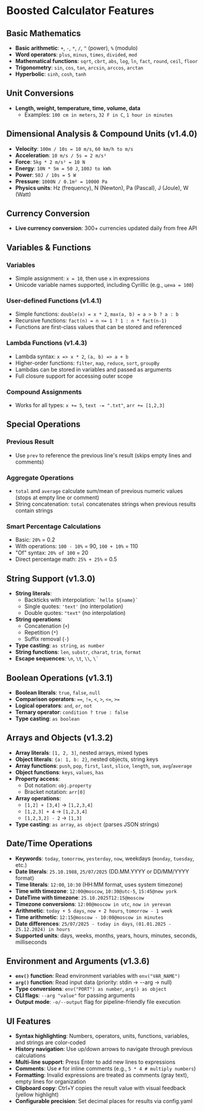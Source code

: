 # Boosted Calculator Features

## Basic Mathematics
- **Basic arithmetic**: `+`, `-`, `*`, `/`, `^` (power), `%` (modulo)
- **Word operators**: `plus`, `minus`, `times`, `divided`, `mod`
- **Mathematical functions**: `sqrt`, `cbrt`, `abs`, `log`, `ln`, `fact`, `round`, `ceil`, `floor`
- **Trigonometry**: `sin`, `cos`, `tan`, `arcsin`, `arccos`, `arctan`
- **Hyperbolic**: `sinh`, `cosh`, `tanh`

## Unit Conversions
- **Length, weight, temperature, time, volume, data**
  - Examples: `100 cm in meters`, `32 F in C`, `1 hour in minutes`

## Dimensional Analysis & Compound Units (v1.4.0)
- **Velocity**: `100m / 10s = 10 m/s`, `60 km/h to m/s`
- **Acceleration**: `10 m/s / 5s = 2 m/s²`
- **Force**: `5kg * 2 m/s² = 10 N`
- **Energy**: `10N * 5m = 50 J`, `100J to kWh`
- **Power**: `50J / 10s = 5 W`
- **Pressure**: `1000N / 0.1m² = 10000 Pa`
- **Physics units**: Hz (frequency), N (Newton), Pa (Pascal), J (Joule), W (Watt)

## Currency Conversion
- **Live currency conversion**: 300+ currencies updated daily from free API

## Variables & Functions

### Variables
- Simple assignment: `x = 10`, then use `x` in expressions
- Unicode variable names supported, including Cyrillic (e.g., `цена = 100`)

### User-defined Functions (v1.4.1)
- Simple functions: `double(x) = x * 2`, `max(a, b) = a > b ? a : b`
- Recursive functions: `fact(n) = n <= 1 ? 1 : n * fact(n-1)`
- Functions are first-class values that can be stored and referenced

### Lambda Functions (v1.4.3)
- Lambda syntax: `x => x * 2`, `(a, b) => a + b`
- Higher-order functions: `filter`, `map`, `reduce`, `sort`, `groupBy`
- Lambdas can be stored in variables and passed as arguments
- Full closure support for accessing outer scope

### Compound Assignments
- Works for all types: `x += 5`, `text -= ".txt"`, `arr += [1,2,3]`

## Special Operations

### Previous Result
- Use `prev` to reference the previous line's result (skips empty lines and comments)

### Aggregate Operations
- `total` and `average` calculate sum/mean of previous numeric values (stops at empty line or comment)
- String concatenation: `total` concatenates strings when previous results contain strings

### Smart Percentage Calculations
- Basic: `20%` = 0.2
- With operations: `100 - 10%` = 90, `100 + 10%` = 110
- "Of" syntax: `20% of 100` = 20
- Direct percentage math: `25% + 25%` = 0.5

## String Support (v1.3.0)
- **String literals**: 
  - Backticks with interpolation: `` `hello ${name}` ``
  - Single quotes: `'text'` (no interpolation)
  - Double quotes: `"text"` (no interpolation)
- **String operations**: 
  - Concatenation (`+`)
  - Repetition (`*`)
  - Suffix removal (`-`)
- **Type casting**: `as string`, `as number`
- **String functions**: `len`, `substr`, `charat`, `trim`, `format`
- **Escape sequences**: `\n`, `\t`, `\\`, `` \` ``

## Boolean Operations (v1.3.1)
- **Boolean literals**: `true`, `false`, `null`
- **Comparison operators**: `==`, `!=`, `<`, `>`, `<=`, `>=`
- **Logical operators**: `and`, `or`, `not`
- **Ternary operator**: `condition ? true : false`
- **Type casting**: `as boolean`

## Arrays and Objects (v1.3.2)
- **Array literals**: `[1, 2, 3]`, nested arrays, mixed types
- **Object literals**: `{a: 1, b: 2}`, nested objects, string keys
- **Array functions**: `push`, `pop`, `first`, `last`, `slice`, `length`, `sum`, `avg`/`average`
- **Object functions**: `keys`, `values`, `has`
- **Property access**: 
  - Dot notation: `obj.property`
  - Bracket notation: `arr[0]`
- **Array operations**: 
  - `[1,2] + [3,4]` → `[1,2,3,4]`
  - `[1,2,3] + 4` → `[1,2,3,4]`
  - `[1,2,3,2] - 2` → `[1,3]`
- **Type casting**: `as array`, `as object` (parses JSON strings)

## Date/Time Operations
- **Keywords**: `today`, `tomorrow`, `yesterday`, `now`, weekdays (`monday`, `tuesday`, etc.)
- **Date literals**: `25.10.1988`, `25/07/2025` (DD.MM.YYYY or DD/MM/YYYY format)
- **Time literals**: `12:00`, `10:30` (HH:MM format, uses system timezone)
- **Time with timezone**: `12:00@moscow`, `10:30@utc-5`, `15:45@new york`
- **DateTime with timezone**: `25.10.2025T12:15@moscow`
- **Timezone conversions**: `12:00@moscow in utc`, `now in yerevan`
- **Arithmetic**: `today + 5 days`, `now + 2 hours`, `tomorrow - 1 week`
- **Time arithmetic**: `12:15@moscow - 10:00@moscow in minutes`
- **Date differences**: `25/07/2025 - today in days`, `(01.01.2025 - 25.12.2024) in hours`
- **Supported units**: days, weeks, months, years, hours, minutes, seconds, milliseconds

## Environment and Arguments (v1.3.6)
- **`env()` function**: Read environment variables with `env("VAR_NAME")`
- **`arg()` function**: Read input data (priority: stdin → --arg → null)
- **Type conversions**: `env("PORT") as number`, `arg() as object`
- **CLI flags**: `--arg "value"` for passing arguments
- **Output mode**: `-o/--output` flag for pipeline-friendly file execution

## UI Features
- **Syntax highlighting**: Numbers, operators, units, functions, variables, and strings are color-coded
- **History navigation**: Use up/down arrows to navigate through previous calculations
- **Multi-line support**: Press Enter to add new lines to expressions
- **Comments**: Use `#` for inline comments (e.g., `5 * 4 # multiply numbers`)
- **Formatting**: Invalid expressions are treated as comments (gray text), empty lines for organization
- **Clipboard copy**: Ctrl+Y copies the result value with visual feedback (yellow highlight)
- **Configurable precision**: Set decimal places for results via config.yaml